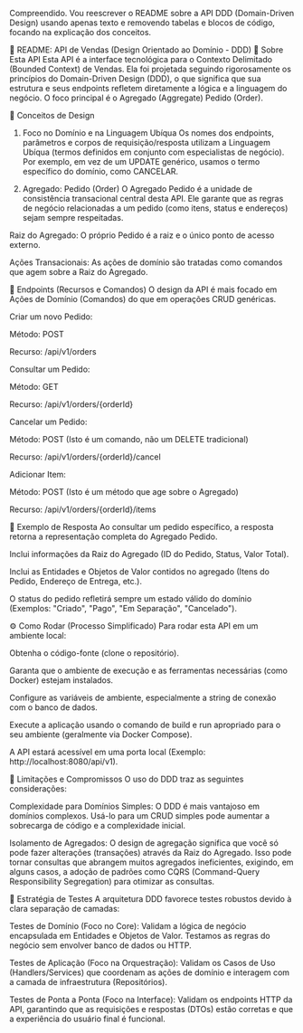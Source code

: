 Compreendido. Vou reescrever o README sobre a API DDD (Domain-Driven Design) usando apenas texto e removendo tabelas e blocos de código, focando na explicação dos conceitos.

📄 README: API de Vendas (Design Orientado ao Domínio - DDD)
🎯 Sobre Esta API
Esta API é a interface tecnológica para o Contexto Delimitado (Bounded Context) de Vendas. Ela foi projetada seguindo rigorosamente os princípios do Domain-Driven Design (DDD), o que significa que sua estrutura e seus endpoints refletem diretamente a lógica e a linguagem do negócio. O foco principal é o Agregado (Aggregate) Pedido (Order).

📝 Conceitos de Design
1. Foco no Domínio e na Linguagem Ubíqua
Os nomes dos endpoints, parâmetros e corpos de requisição/resposta utilizam a Linguagem Ubíqua (termos definidos em conjunto com especialistas de negócio). Por exemplo, em vez de um UPDATE genérico, usamos o termo específico do domínio, como CANCELAR.

2. Agregado: Pedido (Order)
O Agregado Pedido é a unidade de consistência transacional central desta API. Ele garante que as regras de negócio relacionadas a um pedido (como itens, status e endereços) sejam sempre respeitadas.

Raiz do Agregado: O próprio Pedido é a raiz e o único ponto de acesso externo.

Ações Transacionais: As ações de domínio são tratadas como comandos que agem sobre a Raiz do Agregado.

🔗 Endpoints (Recursos e Comandos)
O design da API é mais focado em Ações de Domínio (Comandos) do que em operações CRUD genéricas.

Criar um novo Pedido:

Método: POST

Recurso: /api/v1/orders

Consultar um Pedido:

Método: GET

Recurso: /api/v1/orders/{orderId}

Cancelar um Pedido:

Método: POST (Isto é um comando, não um DELETE tradicional)

Recurso: /api/v1/orders/{orderId}/cancel

Adicionar Item:

Método: POST (Isto é um método que age sobre o Agregado)

Recurso: /api/v1/orders/{orderId}/items

💬 Exemplo de Resposta
Ao consultar um pedido específico, a resposta retorna a representação completa do Agregado Pedido.

Inclui informações da Raiz do Agregado (ID do Pedido, Status, Valor Total).

Inclui as Entidades e Objetos de Valor contidos no agregado (Itens do Pedido, Endereço de Entrega, etc.).

O status do pedido refletirá sempre um estado válido do domínio (Exemplos: "Criado", "Pago", "Em Separação", "Cancelado").

⚙️ Como Rodar (Processo Simplificado)
Para rodar esta API em um ambiente local:

Obtenha o código-fonte (clone o repositório).

Garanta que o ambiente de execução e as ferramentas necessárias (como Docker) estejam instalados.

Configure as variáveis de ambiente, especialmente a string de conexão com o banco de dados.

Execute a aplicação usando o comando de build e run apropriado para o seu ambiente (geralmente via Docker Compose).

A API estará acessível em uma porta local (Exemplo: http://localhost:8080/api/v1).

🚧 Limitações e Compromissos
O uso do DDD traz as seguintes considerações:

Complexidade para Domínios Simples: O DDD é mais vantajoso em domínios complexos. Usá-lo para um CRUD simples pode aumentar a sobrecarga de código e a complexidade inicial.

Isolamento de Agregados: O design de agregação significa que você só pode fazer alterações (transações) através da Raiz do Agregado. Isso pode tornar consultas que abrangem muitos agregados ineficientes, exigindo, em alguns casos, a adoção de padrões como CQRS (Command-Query Responsibility Segregation) para otimizar as consultas.

🧪 Estratégia de Testes
A arquitetura DDD favorece testes robustos devido à clara separação de camadas:

Testes de Domínio (Foco no Core): Validam a lógica de negócio encapsulada em Entidades e Objetos de Valor. Testamos as regras do negócio sem envolver banco de dados ou HTTP.

Testes de Aplicação (Foco na Orquestração): Validam os Casos de Uso (Handlers/Services) que coordenam as ações de domínio e interagem com a camada de infraestrutura (Repositórios).

Testes de Ponta a Ponta (Foco na Interface): Validam os endpoints HTTP da API, garantindo que as requisições e respostas (DTOs) estão corretas e que a experiência do usuário final é funcional.